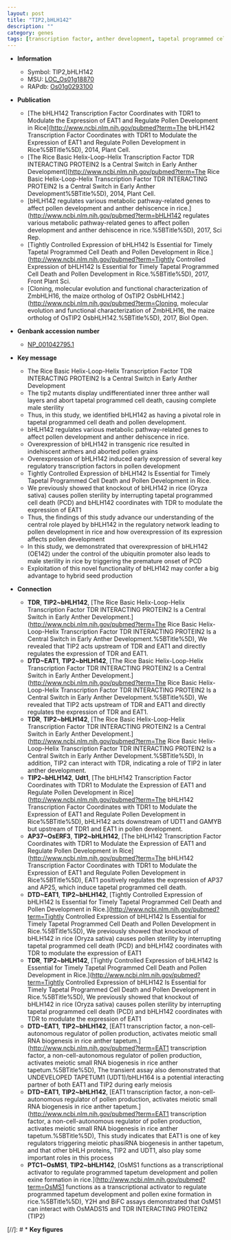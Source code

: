 ```yaml
---
layout: post
title: "TIP2,bHLH142"
description: ""
category: genes
tags: [transcription factor, anther development, tapetal programmed cell death, male sterility, pollen development, pollen, anther, development, sterility, seed, cell death, tapetal, PCD, Ubiquitin]
---
```


* **Information**  
    + Symbol: TIP2,bHLH142  
    + MSU: [LOC_Os01g18870](http://rice.plantbiology.msu.edu/cgi-bin/ORF_infopage.cgi?orf=LOC_Os01g18870)  
    + RAPdb: [Os01g0293100](http://rapdb.dna.affrc.go.jp/viewer/gbrowse_details/irgsp1?name=Os01g0293100)  

* **Publication**  
    + [The bHLH142 Transcription Factor Coordinates with TDR1 to Modulate the Expression of EAT1 and Regulate Pollen Development in Rice](http://www.ncbi.nlm.nih.gov/pubmed?term=The bHLH142 Transcription Factor Coordinates with TDR1 to Modulate the Expression of EAT1 and Regulate Pollen Development in Rice%5BTitle%5D), 2014, Plant Cell.
    + [The Rice Basic Helix-Loop-Helix Transcription Factor TDR INTERACTING PROTEIN2 Is a Central Switch in Early Anther Development](http://www.ncbi.nlm.nih.gov/pubmed?term=The Rice Basic Helix-Loop-Helix Transcription Factor TDR INTERACTING PROTEIN2 Is a Central Switch in Early Anther Development%5BTitle%5D), 2014, Plant Cell.
    + [bHLH142 regulates various metabolic pathway-related genes to affect pollen development and anther dehiscence in rice.](http://www.ncbi.nlm.nih.gov/pubmed?term=bHLH142 regulates various metabolic pathway-related genes to affect pollen development and anther dehiscence in rice.%5BTitle%5D), 2017, Sci Rep.
    + [Tightly Controlled Expression of bHLH142 Is Essential for Timely Tapetal Programmed Cell Death and Pollen Development in Rice.](http://www.ncbi.nlm.nih.gov/pubmed?term=Tightly Controlled Expression of bHLH142 Is Essential for Timely Tapetal Programmed Cell Death and Pollen Development in Rice.%5BTitle%5D), 2017, Front Plant Sci.
    + [Cloning, molecular evolution and functional characterization of ZmbHLH16, the maize ortholog of OsTIP2 OsbHLH142.](http://www.ncbi.nlm.nih.gov/pubmed?term=Cloning, molecular evolution and functional characterization of ZmbHLH16, the maize ortholog of OsTIP2 OsbHLH142.%5BTitle%5D), 2017, Biol Open.

* **Genbank accession number**  
    + [NP_001042795.1](http://www.ncbi.nlm.nih.gov/nuccore/NP_001042795.1)

* **Key message**  
    + The Rice Basic Helix-Loop-Helix Transcription Factor TDR INTERACTING PROTEIN2 Is a Central Switch in Early Anther Development
    + The tip2 mutants display undifferentiated inner three anther wall layers and abort tapetal programmed cell death, causing complete male sterility
    + Thus, in this study, we identified bHLH142 as having a pivotal role in tapetal programmed cell death and pollen development.
    + bHLH142 regulates various metabolic pathway-related genes to affect pollen development and anther dehiscence in rice.
    + Overexpression of bHLH142 in transgenic rice resulted in indehiscent anthers and aborted pollen grains
    + Overexpression of bHLH142 induced early expression of several key regulatory transcription factors in pollen development
    + Tightly Controlled Expression of bHLH142 Is Essential for Timely Tapetal Programmed Cell Death and Pollen Development in Rice.
    + We previously showed that knockout of bHLH142 in rice (Oryza sativa) causes pollen sterility by interrupting tapetal programmed cell death (PCD) and bHLH142 coordinates with TDR to modulate the expression of EAT1
    + Thus, the findings of this study advance our understanding of the central role played by bHLH142 in the regulatory network leading to pollen development in rice and how overexpression of its expression affects pollen development
    + In this study, we demonstrated that overexpression of bHLH142 (OE142) under the control of the ubiquitin promoter also leads to male sterility in rice by triggering the premature onset of PCD
    + Exploitation of this novel functionality of bHLH142 may confer a big advantage to hybrid seed production

* **Connection**  
    + __TDR__, __TIP2~bHLH142__, [The Rice Basic Helix-Loop-Helix Transcription Factor TDR INTERACTING PROTEIN2 Is a Central Switch in Early Anther Development.](http://www.ncbi.nlm.nih.gov/pubmed?term=The Rice Basic Helix-Loop-Helix Transcription Factor TDR INTERACTING PROTEIN2 Is a Central Switch in Early Anther Development.%5BTitle%5D), We revealed that TIP2 acts upstream of TDR and EAT1 and directly regulates the expression of TDR and EAT1.
    + __DTD~EAT1__, __TIP2~bHLH142__, [The Rice Basic Helix-Loop-Helix Transcription Factor TDR INTERACTING PROTEIN2 Is a Central Switch in Early Anther Development.](http://www.ncbi.nlm.nih.gov/pubmed?term=The Rice Basic Helix-Loop-Helix Transcription Factor TDR INTERACTING PROTEIN2 Is a Central Switch in Early Anther Development.%5BTitle%5D), We revealed that TIP2 acts upstream of TDR and EAT1 and directly regulates the expression of TDR and EAT1.
    + __TDR__, __TIP2~bHLH142__, [The Rice Basic Helix-Loop-Helix Transcription Factor TDR INTERACTING PROTEIN2 Is a Central Switch in Early Anther Development.](http://www.ncbi.nlm.nih.gov/pubmed?term=The Rice Basic Helix-Loop-Helix Transcription Factor TDR INTERACTING PROTEIN2 Is a Central Switch in Early Anther Development.%5BTitle%5D), In addition, TIP2 can interact with TDR, indicating a role of TIP2 in later anther development.
    + __TIP2~bHLH142__, __Udt1__, [The bHLH142 Transcription Factor Coordinates with TDR1 to Modulate the Expression of EAT1 and Regulate Pollen Development in Rice](http://www.ncbi.nlm.nih.gov/pubmed?term=The bHLH142 Transcription Factor Coordinates with TDR1 to Modulate the Expression of EAT1 and Regulate Pollen Development in Rice%5BTitle%5D), bHLH142 acts downstream of UDT1 and GAMYB but upstream of TDR1 and EAT1 in pollen development.
    + __AP37~OsERF3__, __TIP2~bHLH142__, [The bHLH142 Transcription Factor Coordinates with TDR1 to Modulate the Expression of EAT1 and Regulate Pollen Development in Rice](http://www.ncbi.nlm.nih.gov/pubmed?term=The bHLH142 Transcription Factor Coordinates with TDR1 to Modulate the Expression of EAT1 and Regulate Pollen Development in Rice%5BTitle%5D), EAT1 positively regulates the expression of AP37 and AP25, which induce tapetal programmed cell death.
    + __DTD~EAT1__, __TIP2~bHLH142__, [Tightly Controlled Expression of bHLH142 Is Essential for Timely Tapetal Programmed Cell Death and Pollen Development in Rice.](http://www.ncbi.nlm.nih.gov/pubmed?term=Tightly Controlled Expression of bHLH142 Is Essential for Timely Tapetal Programmed Cell Death and Pollen Development in Rice.%5BTitle%5D),  We previously showed that knockout of bHLH142 in rice (Oryza sativa) causes pollen sterility by interrupting tapetal programmed cell death (PCD) and bHLH142 coordinates with TDR to modulate the expression of EAT1
    + __TDR__, __TIP2~bHLH142__, [Tightly Controlled Expression of bHLH142 Is Essential for Timely Tapetal Programmed Cell Death and Pollen Development in Rice.](http://www.ncbi.nlm.nih.gov/pubmed?term=Tightly Controlled Expression of bHLH142 Is Essential for Timely Tapetal Programmed Cell Death and Pollen Development in Rice.%5BTitle%5D),  We previously showed that knockout of bHLH142 in rice (Oryza sativa) causes pollen sterility by interrupting tapetal programmed cell death (PCD) and bHLH142 coordinates with TDR to modulate the expression of EAT1
    + __DTD~EAT1__, __TIP2~bHLH142__, [EAT1 transcription factor, a non-cell-autonomous regulator of pollen production, activates meiotic small RNA biogenesis in rice anther tapetum.](http://www.ncbi.nlm.nih.gov/pubmed?term=EAT1 transcription factor, a non-cell-autonomous regulator of pollen production, activates meiotic small RNA biogenesis in rice anther tapetum.%5BTitle%5D),  The transient assay also demonstrated that UNDEVELOPED TAPETUM1 (UDT1)/bHLH164 is a potential interacting partner of both EAT1 and TIP2 during early meiosis
    + __DTD~EAT1__, __TIP2~bHLH142__, [EAT1 transcription factor, a non-cell-autonomous regulator of pollen production, activates meiotic small RNA biogenesis in rice anther tapetum.](http://www.ncbi.nlm.nih.gov/pubmed?term=EAT1 transcription factor, a non-cell-autonomous regulator of pollen production, activates meiotic small RNA biogenesis in rice anther tapetum.%5BTitle%5D),  This study indicates that EAT1 is one of key regulators triggering meiotic phasiRNA biogenesis in anther tapetum, and that other bHLH proteins, TIP2 and UDT1, also play some important roles in this process
    + __PTC1~OsMS1__, __TIP2~bHLH142__, [OsMS1 functions as a transcriptional activator to regulate programmed tapetum development and pollen exine formation in rice.](http://www.ncbi.nlm.nih.gov/pubmed?term=OsMS1 functions as a transcriptional activator to regulate programmed tapetum development and pollen exine formation in rice.%5BTitle%5D),  Y2H and BiFC assays demonstrated that OsMS1 can interact with OsMADS15 and TDR INTERACTING PROTEIN2 (TIP2)

[//]: # * **Key figures**  


